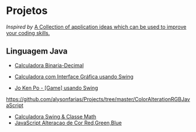 # Projetos
_Inspired by_ [A Collection of application ideas which can be used to improve your coding skills.](https://github.com/florinpop17/app-ideas)

## Linguagem Java

* [Calculadora Binaria-Decimal](https://github.com/alysonfarias/Projects/blob/master/CalculateBinary%26Decimal)

* [Calculadora com Interface Gráfica usando Swing](https://github.com/alysonfarias/Projects/tree/master/ProjetoCalcula)

* [Jo Ken Po - [Game] usando Swing](https://github.com/alysonfarias/Projects/tree/master/Jokenpo)

https://github.com/alysonfarias/Projects/tree/master/ColorAlterationRGBJavaScript
* [Calculadora Swing & Classe Math](https://github.com/alysonfarias/Projects/tree/master/Supercalculadora)
* [JavaScript Alteracao de Cor Red,Green,Blue](https://github.com/alysonfarias/Projects/tree/master/ColorAlterationRGBJavaScript)
